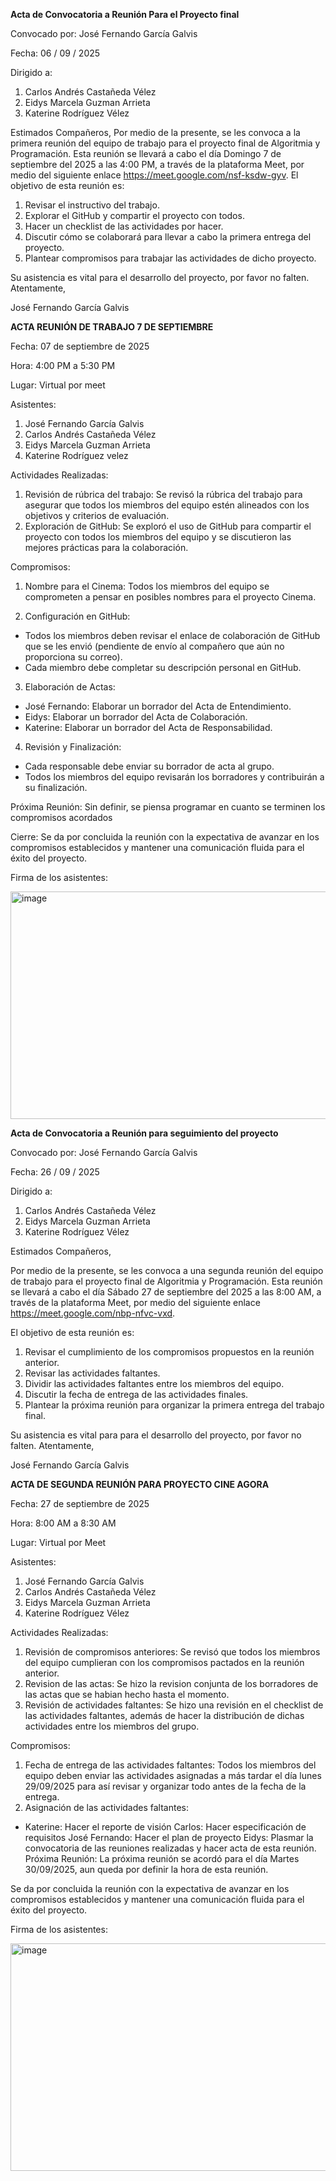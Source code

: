 **Acta de Convocatoria a Reunión Para el Proyecto final**

Convocado por:  José Fernando García Galvis

Fecha: 06 / 09 / 2025

Dirigido a:

1. Carlos Andrés Castañeda Vélez
2. Eidys Marcela Guzman Arrieta
3. Katerine Rodríguez Vélez

Estimados Compañeros, 
Por medio de la presente, se les convoca a la primera reunión del equipo de trabajo para el proyecto final de Algoritmia y Programación.
Esta reunión se llevará a cabo el día Domingo 7 de septiembre del 2025 a las 4:00 PM, a través de la plataforma Meet, por medio del siguiente enlace https://meet.google.com/nsf-ksdw-gyv. 
El objetivo de esta reunión es:
1.	Revisar el instructivo del trabajo.
2.	Explorar el GitHub y compartir el proyecto con todos.
3.	Hacer un checklist de las actividades por hacer.
4.	Discutir cómo se colaborará para llevar a cabo la primera entrega del proyecto. 
5.	Plantear compromisos para trabajar las actividades de dicho proyecto.

Su asistencia es vital para el desarrollo del proyecto, por favor no falten.
Atentamente,

José Fernando García Galvis


**ACTA REUNIÓN DE TRABAJO 7 DE SEPTIEMBRE**

Fecha: 07 de septiembre de 2025

Hora: 4:00 PM a 5:30 PM

Lugar: Virtual por meet

Asistentes:
1. José Fernando García Galvis
2. Carlos Andrés Castañeda Vélez
3. Eidys Marcela Guzman Arrieta
4. Katerine Rodríguez velez 

Actividades Realizadas:
1. Revisión de rúbrica del trabajo: Se revisó la rúbrica del trabajo para asegurar que todos los miembros del equipo estén alineados con los objetivos y criterios de evaluación.
2. Exploración de GitHub: Se exploró el uso de GitHub para compartir el proyecto con todos los miembros del equipo y se discutieron las mejores prácticas para la colaboración.

Compromisos:
1. Nombre para el Cinema: Todos los miembros del equipo se comprometen a pensar en posibles nombres para el proyecto Cinema.

2. Configuración en GitHub:
- Todos los miembros deben revisar el enlace de colaboración de GitHub que se les envió (pendiente de envío al compañero que aún no proporciona su correo).
- Cada miembro debe completar su descripción personal en GitHub.

3. Elaboración de Actas:
- José Fernando: Elaborar un borrador del Acta de Entendimiento.
- Eidys: Elaborar un borrador del Acta de Colaboración.
- Katerine: Elaborar un borrador del Acta de Responsabilidad.

4. Revisión y Finalización:
- Cada responsable debe enviar su borrador de acta al grupo.
- Todos los miembros del equipo revisarán los borradores y contribuirán a su finalización.

Próxima Reunión: Sin definir, se piensa programar en cuanto se terminen los compromisos acordados

Cierre: Se da por concluida la reunión con la expectativa de avanzar en los compromisos establecidos y mantener una comunicación fluida para el éxito del proyecto.

Firma de los asistentes:

<img width="681" height="364" alt="image" src="https://github.com/user-attachments/assets/42b74e0d-6df5-4974-8a5a-1263cfb14bef" />



**Acta de Convocatoria a Reunión para seguimiento del proyecto**

Convocado por:  José Fernando García Galvis

Fecha: 26 / 09 / 2025

Dirigido a:

1. Carlos Andrés Castañeda Vélez
2. Eidys Marcela Guzman Arrieta
3. Katerine Rodríguez Vélez

Estimados Compañeros,

Por medio de la presente, se les convoca a una segunda reunión del equipo de trabajo para el proyecto final de Algoritmia y Programación.
Esta reunión se llevará a cabo el día Sábado 27 de septiembre del 2025 a las 8:00 AM, a través de la plataforma Meet, por medio del siguiente enlace https://meet.google.com/nbp-nfvc-vxd.

El objetivo de esta reunión es:
1.	Revisar el cumplimiento de los compromisos propuestos en la reunión anterior.
2.	Revisar las actividades faltantes.
3.	Dividir las actividades faltantes entre los miembros del equipo.
4.	Discutir la fecha de entrega de las actividades finales. 
5.	Plantear la próxima reunión para organizar la primera entrega del trabajo final.

Su asistencia es vital para para el desarrollo del proyecto, por favor no falten.
Atentamente,

José Fernando García Galvis


**ACTA DE SEGUNDA REUNIÓN PARA PROYECTO CINE AGORA**

Fecha: 27 de septiembre de 2025

Hora: 8:00 AM a 8:30 AM

Lugar: Virtual por Meet

Asistentes:
1. José Fernando García Galvis
2. Carlos Andrés Castañeda Vélez
3. Eidys Marcela Guzman Arrieta
4. Katerine Rodríguez Vélez 

Actividades Realizadas:
1. Revisión de compromisos anteriores: Se revisó que todos los miembros del equipo cumplieran con los compromisos pactados en la reunión anterior.
2. Revision de las actas: Se hizo la revision conjunta de los borradores de las actas que se habian hecho hasta el momento.
3. Revisión de actividades faltantes: Se hizo una revisión en el checklist de las actividades faltantes, además de hacer la distribución de dichas actividades entre los miembros del grupo.

Compromisos:
1. Fecha de entrega de las actividades faltantes: Todos los miembros del equipo deben enviar las actividades asignadas a más tardar el día lunes 29/09/2025 para así revisar y organizar todo antes de la fecha de la entrega. 
2. Asignación de las actividades faltantes:
- Katerine: Hacer el reporte de visión
Carlos: Hacer especificación de requisitos
José Fernando: Hacer el plan de proyecto
Eidys: Plasmar la convocatoria de las reuniones realizadas y hacer acta de esta reunión.
Próxima Reunión: La próxima reunión se acordó para el día Martes 30/09/2025, aun queda por definir la hora de esta reunión.

Se da por concluida la reunión con la expectativa de avanzar en los compromisos establecidos y mantener una comunicación fluida para el éxito del proyecto.

Firma de los asistentes:

<img width="681" height="364" alt="image" src="https://github.com/user-attachments/assets/cf9a559d-d01a-48a1-a2d2-4cbfda43d621" />

